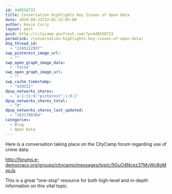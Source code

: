 ```yaml
---
id: 448558723
title: Conversation Highlights Key Issues of Open Data
date: 2010-09-23T22:01:33-05:00
author: Kevin Curry
layout: post
guid: http://citycamp.govfresh.com/?p=448558723
permalink: /conversation-highlights-key-issues-of-open-data/
dsq_thread_id:
  - "2245112937"
swp_pinterest_image_url:
  - ""
swp_open_graph_image_data:
  - 'false'
swp_open_graph_image_url:
  - ""
swp_cache_timestamp:
  - "429511"
dpsp_networks_shares:
  - 'a:1:{s:9:"pinterest";i:0;}'
dpsp_networks_shares_total:
  - "0"
dpsp_networks_shares_last_updated:
  - "1631780364"
categories:
  - Blog
  - Open Data
---
```

Here is a conversation taking place on the CityCamp forum regarding use of crime data:

<http://forums.e-democracy.org/groups/citycamp/messages/topic/5GuO4Ncez37MyWcBgMxoJs>

This is a great &#8220;one-stop&#8221; resource for both high-level and in-depth information on this vital topic.